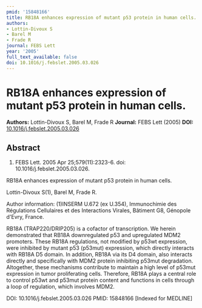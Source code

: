 ```yaml
---
pmid: '15848166'
title: RB18A enhances expression of mutant p53 protein in human cells.
authors:
- Lottin-Divoux S
- Barel M
- Frade R
journal: FEBS Lett
year: '2005'
full_text_available: false
doi: 10.1016/j.febslet.2005.03.026
---
```


# RB18A enhances expression of mutant p53 protein in human cells.
**Authors:** Lottin-Divoux S, Barel M, Frade R
**Journal:** FEBS Lett (2005)
**DOI:** [10.1016/j.febslet.2005.03.026](https://doi.org/10.1016/j.febslet.2005.03.026)

## Abstract

1. FEBS Lett. 2005 Apr 25;579(11):2323-6. doi: 10.1016/j.febslet.2005.03.026.

RB18A enhances expression of mutant p53 protein in human cells.

Lottin-Divoux S(1), Barel M, Frade R.

Author information:
(1)INSERM U.672 (ex U.354), Immunochimie des Régulations Cellulaires et des
Interactions Virales, Bâtiment G8, Génopole d'Evry, France.

RB18A (TRAP220/DRIP205) is a cofactor of transcription. We herein demonstrated
that RB18A downregulated p53 and upregulated MDM2 promoters. These RB18A
regulations, not modified by p53wt expression, were inhibited by mutant p53
(p53mut) expression, which directly interacts with RB18A D5 domain. In addition,
RB18A via its D4 domain, also interacts directly and specifically with MDM2
protein inhibiting p53mut degradation. Altogether, these mechanisms contribute
to maintain a high level of p53mut expression in tumor proliferating cells.
Therefore, RB18A plays a central role to control p53wt and p53mut protein
content and functions in cells through a loop of regulation, which involves
MDM2.

DOI: 10.1016/j.febslet.2005.03.026
PMID: 15848166 [Indexed for MEDLINE]
